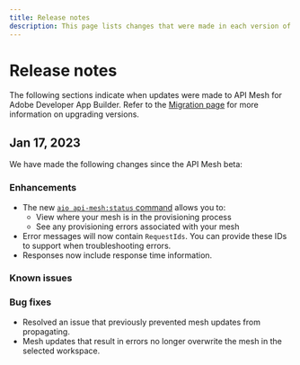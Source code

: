 ```yaml
---
title: Release notes
description: This page lists changes that were made in each version of API Mesh for Adobe Developer App Builder.
---
```


# Release notes

The following sections indicate when updates were made to API Mesh for Adobe Developer App Builder. Refer to the [Migration page](migration.md) for more information on upgrading versions.

## Jan 17, 2023

We have made the following changes since the API Mesh beta:

### Enhancements

- The new [`aio api-mesh:status` command](command-reference.md#aio-api-meshstatus) allows you to: <!-- the target of the link above is added in PR #75 -->
  - View where your mesh is in the provisioning process
  - See any provisioning errors associated with your mesh
- Error messages will now contain `RequestIds`. You can provide these IDs to support when troubleshooting errors.
- Responses now include response time information.

### Known issues

<!-- I'll need someone to provide these -->

### Bug fixes

- Resolved an issue that previously prevented mesh updates from propagating.
- Mesh updates that result in errors no longer overwrite the mesh in the selected workspace.
